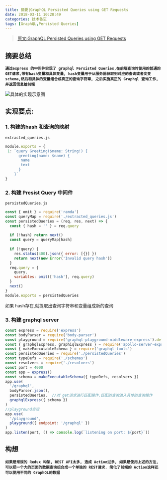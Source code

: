 ```yaml
---
title: 摘要|GraphQL Persisted Queries using GET Requests
date: 2018-03-11 10:28:49
categories: 技术备忘
tags: [GraphQL,Persisted Queries]
---
```

> [原文:GraphQL Persisted Queries using GET Requests](https://medium.com/@coreyclark/graphql-persisted-queries-using-get-requests-8a6704aba9eb)

## 摘要总结

**`通过express 的中间件实现了 graphql Persisted Queries,在前端查询时使用的普通的GET请求,带有hash变量和具体变量, hash变量用于从服务器获取到对应的查询或者突变 schema,然后和具体的变量组合成真正的查询字符窜, 之后实施真正的 Graphql 查询工作, 并返回信息给前端`**

![具体的实现示意图](https://ws2.sinaimg.cn/large/006tNc79gy1fp8nh5be71j30mt0f9aaz.jpg)

## 实现要点:

### 1. 构建的hash 和查询的映射
`extracted_queries.js`

```js
module.exports = {
 1: `query Greeting($name: String!) {
      greeting(name: $name) { 
       name
       text   
      }
    }` 
}
```

### 2. 构建 Presist Query 中间件
`persistedQueries.js`

```js
const { omit } = require('ramda')
const queryMap = require('./extracted_queries.js')
const persistedQueries = (req, res, next) => {
  const { hash = '' } = req.query
  
  if (!hash) return next()
  const query = queryMap[hash]
  
  if (!query) {
    res.status(400).json({ error: [{}] })
    return next(new Error('Invalid query hash'))
  }
  req.query = {
    query,
    variables: omit(['hash'], req.query)
  }
  next()
}
module.exports = persistedQueries
```

如果 hash存在,就提取出查询字符串和变量组成新的查询


### 3. 构建 graphql server

```js
const express = require('express')
const bodyParser = require('body-parser') 
const playground = require('graphql-playground-middleware-express').default
const { graphqlExpress, graphiqlExpress } = require('apollo-server-express')
const { makeExecutableSchema } = require('graphql-tools')
const persistedQueries = require('./persistedQueries')
const typeDefs = require('./schemas')
const resolvers = require('./resolvers')
const port = 4000
const app = express()
const schema = makeExecutableSchema({ typeDefs, resolvers })
app.use(
  '/graphql', 
  bodyParser.json(),
  persistedQueries,  //对 get请求进行匹配操作.匹配的查询进入具体的查询操作
  graphqlExpress({ schema })
)
//playground实现
app.use(
  '/playground', 
  playground({ endpoint: '/graphql' })
)
app.listen(port, () => console.log(`listening on port: ${port}`))
```


## 构想

**`如果是常规的 Redux 构架, REST API太多, 造成 Action过多, 如果是使用上述的方法, 可以把一个大的页面的数据查询组合成一个单独的 REST请求. 简化了前端的 Action这样还可以使用不同的 GraphQL的数据`**